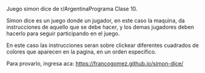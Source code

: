 Juego simon dice de r/ArgentinaPrograma Clase 10.

Simon dice es un juego donde un jugador, en este caso la maquina, da instrucciones de aquello que se debe hacer, y los demas jugadores deben hacerlo para seguir participando en el juego.

En este caso las instrucciones seran sobre clickear diferentes cuadrados de colores que aparecen en la pagina, en un orden especifico.

Para provarlo, ingresa aca: https://francogomez.github.io/simon-dice/